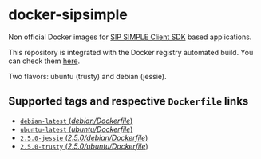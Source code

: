 # docker-sipsimple

Non official Docker images for [SIP SIMPLE Client SDK](http://sipsimpleclient.org/)
based applications. 

This repository is integrated with the Docker registry automated build. You can check them [here](https://registry.hub.docker.com/u/fabito/sipsimple/).

Two flavors: ubuntu (trusty) and debian (jessie).

## Supported tags and respective `Dockerfile` links

-	[`debian-latest` (*debian/Dockerfile*)](https://github.com/fabito/docker-sipsimple/blob/master/debian/Dockerfile)
-	[`ubuntu-latest` (*ubuntu/Dockerfile*)](https://github.com/fabito/docker-sipsimple/blob/master/ubuntu/Dockerfile)
-	[`2.5.0-jessie` (*2.5.0/debian/Dockerfile*)](https://github.com/fabito/docker-sipsimple/blob/2.5.0/debian/Dockerfile)
-	[`2.5.0-trusty` (*2.5.0/ubuntu/Dockerfile*)](https://github.com/fabito/docker-sipsimple/blob/2.5.0/ubuntu/Dockerfile)